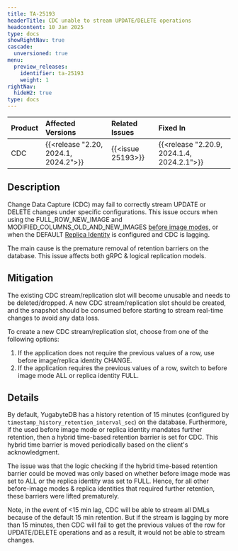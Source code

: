 ```yaml
---
title: TA-25193
headerTitle: CDC unable to stream UPDATE/DELETE operations
headcontent: 10 Jan 2025
type: docs
showRightNav: true
cascade:
  unversioned: true
menu:
  preview_releases:
    identifier: ta-25193
    weight: 1
rightNav:
  hideH2: true
type: docs
---
```


|          Product           |  Affected Versions  |  Related Issues   | Fixed In |
| :------------------------- | :------------------ | :---------------- | :------- |
| CDC       | {{<release "2.20, 2024.1, 2024.2">}} | {{<issue 25193>}} | {{<release "2.20.9, 2024.1.4, 2024.2.1">}} |

## Description

Change Data Capture (CDC) may fail to correctly stream UPDATE or DELETE changes under specific configurations. This issue occurs when using the FULL_ROW_NEW_IMAGE and MODIFIED_COLUMNS_OLD_AND_NEW_IMAGES [before image modes](../../../develop/change-data-capture/using-yugabytedb-grpc-replication/cdc-get-started#before-image-modes), or when the DEFAULT [Replica Identity](../../../develop/change-data-capture/using-logical-replication/key-concepts#replica-identity) is configured and CDC is lagging.

The main cause is the premature removal of retention barriers on the database. This issue affects both gRPC & logical replication models.

## Mitigation

The existing CDC stream/replication slot will become unusable and needs to be deleted/dropped. A new CDC stream/replication slot should be created, and the snapshot should be consumed before starting to stream real-time changes to avoid any data loss. 

To create a new CDC stream/replication slot, choose from one of the following options:

1. If the application does not require the previous values of a row,  use before image/replica identity CHANGE.
1. If the application requires the previous values of a row, switch to before image mode ALL or replica identity FULL.

## Details

By default, YugabyteDB has a history retention of 15 minutes (configured by `timestamp_history_retention_interval_sec`) on the database. Furthermore, if the used before image mode or replica identity mandates further retention, then a hybrid time-based retention barrier is set for CDC. This hybrid time barrier is moved periodically based on the client's acknowledgment.

The issue was that the logic checking if the hybrid time-based retention barrier could be moved was only based on whether before image mode was set to ALL or the replica identity was set to FULL. Hence, for all other before-image modes & replica identities that required further retention, these barriers were lifted prematurely.

Note, in the event of &lt;15 min lag, CDC will be able to stream all DMLs because of the default 15 min retention. But if the stream is lagging by more than 15 minutes, then CDC will fail to get the previous values of the row for UPDATE/DELETE operations and as a result, it would not be able to stream changes.
